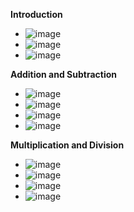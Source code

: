 **Introduction**
- ![image](https://github.com/user-attachments/assets/7ab164e8-9b59-47b8-986a-4d9876655064)
- ![image](https://github.com/user-attachments/assets/06e0c633-078a-466d-8bd7-8bd8ccbd2068)
- ![image](https://github.com/user-attachments/assets/082f2ac1-0c34-47e9-9294-df243e49ea98)

**Addition and Subtraction**
- ![image](https://github.com/user-attachments/assets/09dbbd79-3852-4b02-94d0-b09ced0321de)
- ![image](https://github.com/user-attachments/assets/12ea6101-98fc-41c4-a1a8-c44b1b41efc5)
- ![image](https://github.com/user-attachments/assets/1d7e1ad6-11b8-452a-85c8-3dfea82a4f24)
- ![image](https://github.com/user-attachments/assets/916864ca-c86a-465e-b24c-4ac4b5578ce9)

**Multiplication and Division**
- ![image](https://github.com/user-attachments/assets/33aa7fdc-471b-4c57-aec6-02d69400cf5b)
- ![image](https://github.com/user-attachments/assets/87743f1e-620c-4c2a-a0e9-619bbdda5808)
- ![image](https://github.com/user-attachments/assets/dcd95a27-bd51-4e56-a48f-15cec8676716)
- ![image](https://github.com/user-attachments/assets/0bbda8be-099d-4c1c-9d20-fb8da7f801e5)
